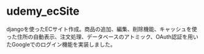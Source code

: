 # udemy_ecSite
djangoを使ったECサイト作成。商品の追加、編集、削除機能、キャッシュを使った住所の自動表示、注文処理、データベースのアトミック、OAuth認証を用いたGoogleでのログイン機能を実装しました。
